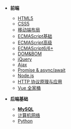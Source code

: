 * **前端**
    * [HTML5](HTML/readme)
    * [CSS5](CSS/readme)
    * [移动端布局](MobileWebDev/readme)
    * [ECMAScript基础](JavaScript/readme)
    * [ECMAScript高级](JS-Advance/readme)
    * [ECMAScript6/6+](ECMAScript6+/readme)
    * [DOM&BOM](WebApi/readme)
    * [jQuery](jQuery/readme)
    * [Ajax](Ajax/readme)
    * [Promise & async/await](Promise/readme.md)
    * [Node.js](Node.js/readme)
    * [HTTP 协议原理与应用](HTTP/readme)
    * [Vue 全家桶](vue&vue-router&vuex/readme)

* **后端基础**
    * [**MySQL**](MySQL/readme)
    * [计算机网络](C-Network/readme)
    * [Python](Python/README.md)
